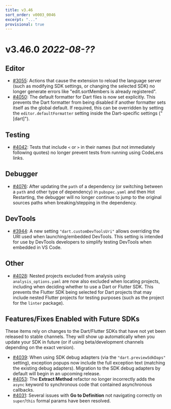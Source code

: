 ```yaml
---
title: v3.46
sort_order: v0003_0046
excerpt: "..."
provisional: true
---
```


# v3.46.0 *2022-08-??*

## Editor

- [#3055](https://github.com/Dart-Code/Dart-Code/issues/3055): Actions that cause the extension to reload the language server (such as modifying SDK settings, or changing the selected SDK) no longer generate errors like "edit.sortMembers is already registered".
- [#4050](https://github.com/Dart-Code/Dart-Code/issues/4050): The default formatter for Dart files is now set explicitly. This prevents the Dart formatter from being disabled if another formatter sets itself as the global default. If required, this can be overridden by setting the `editor.defaultFormatter` setting inside the Dart-specific settings ("[dart]").

## Testing

- [#4042](https://github.com/Dart-Code/Dart-Code/issues/4042): Tests that include `<` or `>` in their names (but not immediately following quotes) no longer prevent tests from running using CodeLens links.

## Debugger

- [#4076](https://github.com/Dart-Code/Dart-Code/issues/4076): After updating the `path` of a dependency (or switching between a `path` and other type of dependency) in `pubspec.yaml` and then Hot Restarting, the debugger will no longer continue to jump to the original sources paths when breaking/stepping in the dependency.

## DevTools

- [#3944](https://github.com/Dart-Code/Dart-Code/issues/3944): A new setting `"dart.customDevToolsUri"` allows overriding the URI used when launching/embedded DevTools. This setting is intended for use by DevTools developers to simplify testing DevTools when embedded in VS Code.

## Other

- [#4028](https://github.com/Dart-Code/Dart-Code/issues/4028): Nested projects excluded from analysis using `analysis_options.yaml` are now also excluded when locating projects, including when deciding whether to use a Dart or Flutter SDK. This prevents the Flutter SDK being selected for Dart projects that may include nested Flutter projects for testing purposes (such as the project for the `linter` package).


## Features/Fixes Enabled with Future SDKs

These items rely on changes to the Dart/Flutter SDKs that have not yet been released to stable channels. They will show up automatically when you update your SDK in future (or if using beta/development channels depending on the exact version).

- [#4039](https://github.com/Dart-Code/Dart-Code/issues/4039): When using SDK debug adapters (via the `"dart.previewSdkDaps"` setting), exception popups now include the full exception text (matching the existing debug adapters). Migration to the SDK debug adapters by default will begin in an upcoming release.
- [#4053](https://github.com/Dart-Code/Dart-Code/issues/4053): The **Extract Method** refactor no longer incorrectly adds the `async` keyword to synchronous code that contained asynchronous callbacks.
- [#4031](https://github.com/Dart-Code/Dart-Code/issues/4031): Several issues with **Go to Definition** not navigating correctly on `super`/`this` formal params have been resolved.
